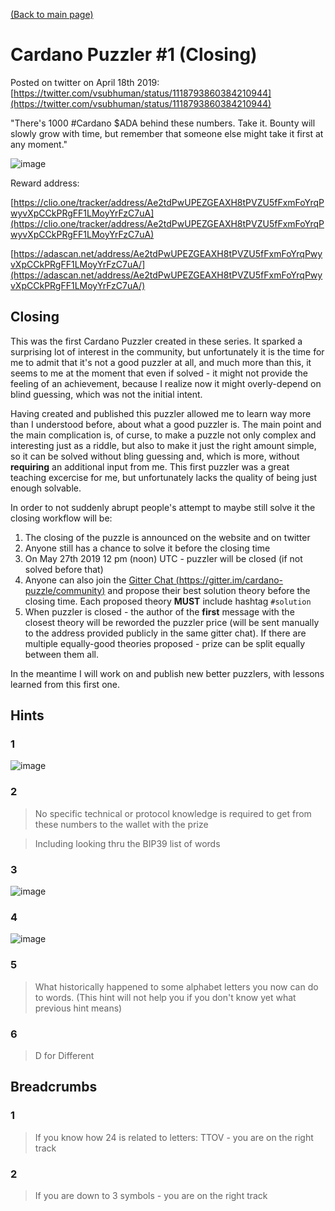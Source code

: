 [(Back to main page)](./..)

# Cardano Puzzler #1 (Closing)

Posted on twitter on April 18th 2019: [https://twitter.com/vsubhuman/status/1118793860384210944](https://twitter.com/vsubhuman/status/1118793860384210944)

"There's 1000 #Cardano $ADA behind these numbers. Take it. Bounty will slowly grow with time, but remember that someone else might take it first at any moment."

![image](https://user-images.githubusercontent.com/5585355/56515020-8a59d980-653f-11e9-82eb-0ff2ae915c9c.png)

Reward address:

[https://clio.one/tracker/address/Ae2tdPwUPEZGEAXH8tPVZU5fFxmFoYrqPwyvXpCCkPRgFF1LMoyYrFzC7uA](https://clio.one/tracker/address/Ae2tdPwUPEZGEAXH8tPVZU5fFxmFoYrqPwyvXpCCkPRgFF1LMoyYrFzC7uA)

[https://adascan.net/address/Ae2tdPwUPEZGEAXH8tPVZU5fFxmFoYrqPwyvXpCCkPRgFF1LMoyYrFzC7uA/](https://adascan.net/address/Ae2tdPwUPEZGEAXH8tPVZU5fFxmFoYrqPwyvXpCCkPRgFF1LMoyYrFzC7uA/)

## Closing

This was the first Cardano Puzzler created in these series. It sparked a surprising lot of interest in the community, but unfortunately it is the time for me to admit that it's not a good puzzler at all, and much more than this, it seems to me at the moment that even if solved - it might not provide the feeling of an achievement, because I realize now it might overly-depend on blind guessing, which was not the initial intent.

Having created and published this puzzler allowed me to learn way more than I understood before, about what a good puzzler is. The main point and the main complication is, of curse, to make a puzzle not only complex and interesting just as a riddle, but also to make it just the right amount simple, so it can be solved without bling guessing and, which is more, without **requiring** an additional input from me. This first puzzler was a great teaching excercise for me, but unfortunately lacks the quality of being just enough solvable.

In order to not suddenly abrupt people's attempt to maybe still solve it the closing workflow will be:
1. The closing of the puzzle is announced on the website and on twitter
2. Anyone still has a chance to solve it before the closing time
3. On May 27th 2019 12 pm (noon) UTC - puzzler will be closed (if not solved before that)
4. Anyone can also join the [Gitter Chat (https://gitter.im/cardano-puzzle/community)](https://gitter.im/cardano-puzzle/community) and propose their best solution theory before the closing time. Each proposed theory **MUST** include hashtag `#solution`
5. When puzzler is closed - the author of the **first** message with the closest theory will be reworded the puzzler price (will be sent manually to the address provided publicly in the same gitter chat). If there are multiple equally-good theories proposed - prize can be split equally between them all.

In the meantime I will work on and publish new better puzzlers, with lessons learned from this first one.

## Hints

### 1

![image](https://user-images.githubusercontent.com/5585355/56515148-e3297200-653f-11e9-86a8-67e2ae81e07f.png)

### 2

> No specific technical or protocol knowledge is required to get from these numbers to the wallet with the prize

> Including looking thru the BIP39 list of words

### 3

![image](https://user-images.githubusercontent.com/5585355/56515210-0b18d580-6540-11e9-99e4-30998d7f2418.png)

### 4

![image](https://user-images.githubusercontent.com/5585355/56515244-1d930f00-6540-11e9-8710-34e470546c7a.png)

### 5

> What historically happened to some alphabet letters you now can do to words. (This hint will not help you if you don't know yet what previous hint means)

### 6

> D for Different

## Breadcrumbs

### 1

> If you know how 24 is related to letters: TTOV - you are on the right track

### 2

> If you are down to 3 symbols - you are on the right track
